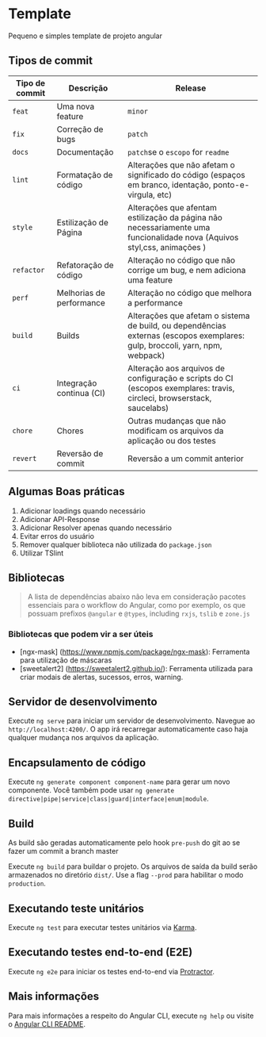 # Template
Pequeno e simples template de projeto angular

## Tipos de commit

| Tipo de commit | Descrição                | Release                                                                                                                     |
| -------------- | ------------------------ | --------------------------------------------------------------------------------------------------------------------------- |
| `feat`         | Uma nova feature         | `minor`                                                                                                                     |
| `fix`          | Correção de bugs         | `patch`                                                                                                                     |
| `docs`         | Documentação             | `patch`se o `escopo` for `readme`                                                                                           |
| `lint`        | Formatação de código     | Alterações que não afetam o significado do código (espaços em branco, identação, ponto-e-virgula, etc)                      |
| `style`       | Estilização de Página    | Alterações que afentam estilização da página não necessariamente uma funcionalidade nova (Aquivos styl,css, animações )                      |
| `refactor`     | Refatoração de código    | Alteração no código que não corrige um bug, e nem adiciona uma feature                                                      |
| `perf`         | Melhorias de performance | Alteração no código que melhora a performance                                                                               |
| `build`        | Builds                   | Alterações que afetam o sistema de build, ou dependências externas (escopos exemplares: gulp, broccoli, yarn, npm, webpack) |
| `ci`           | Integração continua (CI) | Alteração aos arquivos de configuração e scripts do CI (escopos exemplares: travis, circleci, browserstack, saucelabs)      |
| `chore`        | Chores                   | Outras mudanças que não modificam os arquivos da aplicação ou dos testes                                                    |
| `revert`       | Reversão de commit       | Reversão a um commit anterior                                                                                               |

## Algumas Boas práticas

1. Adicionar loadings quando necessário
2. Adicionar API-Response
3. Adicionar Resolver apenas quando necessário
4. Evitar erros do usuário
5. Remover qualquer biblioteca não utilizada do `package.json`
6. Utilizar TSlint

## Bibliotecas

> A lista de dependências abaixo não leva em consideração pacotes essenciais para o workflow do Angular, como por exemplo, os que possuam prefixos `@angular` e `@types`, including `rxjs`, `tslib` e `zone.js`

### Bibliotecas que podem vir a ser úteis
- [ngx-mask] (https://www.npmjs.com/package/ngx-mask): Ferramenta para utilização de máscaras
- [sweetalert2] (https://sweetalert2.github.io/): Ferramenta utilizada para criar modais de alertas, sucessos, erros, warning.

## Servidor de desenvolvimento

Execute `ng serve` para iniciar um servidor de desenvolvimento. Navegue ao `http://localhost:4200/`. O app irá recarregar automaticamente caso haja qualquer mudança nos arquivos da aplicação.

## Encapsulamento de código

Execute `ng generate component component-name` para gerar um novo componente. Você também pode usar `ng generate directive|pipe|service|class|guard|interface|enum|module`.

## Build

As build são geradas automaticamente pelo hook `pre-push` do git ao se fazer um commit a branch master

Execute `ng build` para buildar o projeto. Os arquivos de saída da build serão armazenados no diretório `dist/`. Use a flag `--prod` para habilitar o modo `production`.

## Executando teste unitários

Execute `ng test` para executar testes unitários via [Karma](https://karma-runner.github.io).

## Executando testes end-to-end (E2E)

Execute `ng e2e` para iniciar os testes end-to-end via [Protractor](http://www.protractortest.org/).

## Mais informações

Para mais informações a respeito do Angular CLI, execute `ng help` ou visite o [Angular CLI README](https://github.com/angular/angular-cli/blob/master/README.md).
